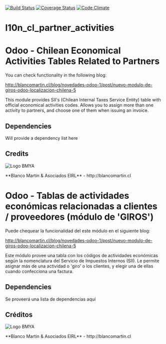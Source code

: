 [![Build Status](https://travis-ci.org/odoo-chile/l10n_cl_partner_activities.svg)](https://travis-ci.org/odoo-chile/l10n_cl_partner_activities)
[![Coverage Status](https://coveralls.io/repos/odoo-chile/l10n_cl_partner_activities/badge.svg?branch=8.0&service=github)](https://coveralls.io/github/odoo-chile/l10n_cl_partner_activities?branch=8.0)
[![Code Climate](https://codeclimate.com/github/odoo-chile/l10n_cl_partner_activities/badges/gpa.svg)](https://codeclimate.com/github/odoo-chile/l10n_cl_partner_activities)

# l10n_cl_partner_activities

Odoo - Chilean Economical Activities Tables Related to Partners
===============================================================

You can check functionality in the following blog:

http://blancomartin.cl/blog/novedades-odoo-1/post/nuevo-modulo-de-giros-odoo-localizacion-chilena-5


This module provides SII's (Chilean Internal Taxes Service Entity) table with official economical activities codes.
Allows you to assign more than one activity to partners, and choose one of them when issuing an invoice.

## Dependencies
Will provide a dependency list here


## Credits
<p>
<img alt="Logo BMYA" src="http://crm.blancomartin.cl/index.php?entryPoint=image&name=c82ab43f-e8dd-b2fa-25ff-56017f69d116" />
</p>
**Blanco Martin & Asociados EIRL** - http://blancomartin.cl

 
Odoo - Tablas de actividades económicas relacionadas a clientes / proveedores (módulo de 'GIROS')
===============================================================================================

Puede chequear la funcionalidad del este módulo en el siguiente blog:

http://blancomartin.cl/blog/novedades-odoo-1/post/nuevo-modulo-de-giros-odoo-localizacion-chilena-5

Este módulo provee una tabla con los códigos de actividades económicas según la nomenclatura del Servicio de Impuestos Internos (SII).
Le permite asignar más de una actividad o 'giro' o los clientes, y elegir una de ellas cuando confecciona una factura.

## Dependencies
Se proveerá una lista de dependencias aquí


## Créditos
<p>
<img alt="Logo BMYA" src="http://crm.blancomartin.cl/index.php?entryPoint=image&name=c82ab43f-e8dd-b2fa-25ff-56017f69d116" />
</p>
**Blanco Martin & Asociados EIRL** - http://blancomartin.cl
